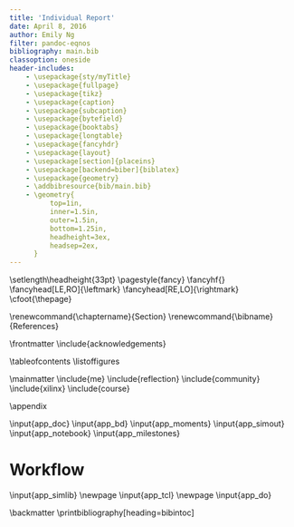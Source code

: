 ```yaml
---
title: 'Individual Report'
date: April 8, 2016
author: Emily Ng
filter: pandoc-eqnos
bibliography: main.bib
classoption: oneside
header-includes:
    - \usepackage{sty/myTitle}
    - \usepackage{fullpage}
    - \usepackage{tikz}
    - \usepackage{caption}
    - \usepackage{subcaption}
    - \usepackage{bytefield}
    - \usepackage{booktabs}
    - \usepackage{longtable}
    - \usepackage{fancyhdr}
    - \usepackage{layout}
    - \usepackage[section]{placeins}
    - \usepackage[backend=biber]{biblatex}
    - \usepackage{geometry}
    - \addbibresource{bib/main.bib}
    - \geometry{
          top=1in,
          inner=1.5in,
          outer=1.5in,
          bottom=1.25in,
          headheight=3ex,
          headsep=2ex,
      }
---
```

\setlength\headheight{33pt}
\pagestyle{fancy}
\fancyhf{}
\fancyhead[LE,RO]{\leftmark}
\fancyhead[RE,LO]{\rightmark}
\cfoot{\thepage}
<!--
\fancyfoot[CE,CO]{\thepage}
\fancyfoot[LE,RO]{\thepage}
\rhead{Individual Report}
\lhead{ECE532}
\renewcommand{\footrulewidth}{0.4pt}% default is 0pt (ie make footer rule non-zero)
-->

\renewcommand{\chaptername}{Section}
\renewcommand{\bibname}{References}

\frontmatter
\include{acknowledgements}

\tableofcontents
\listoffigures

\mainmatter
\include{me}
\include{reflection}
\include{community}
\include{xilinx}
\include{course}

\appendix

\input{app_doc}
\input{app_bd}
\input{app_moments}
\input{app_simout}
\input{app_notebook}
\input{app_milestones}

# Workflow
\input{app_simlib}
\newpage
\input{app_tcl}
\newpage
\input{app_do}

<!--
# Schematics
\includegraphics{schematics/cc.pdf}
\includegraphics{schematics/moment_generator.pdf}
\includegraphics{schematics/sobel.pdf}
\includegraphics{schematics/top.pdf}
-->

\backmatter
\printbibliography[heading=bibintoc]
